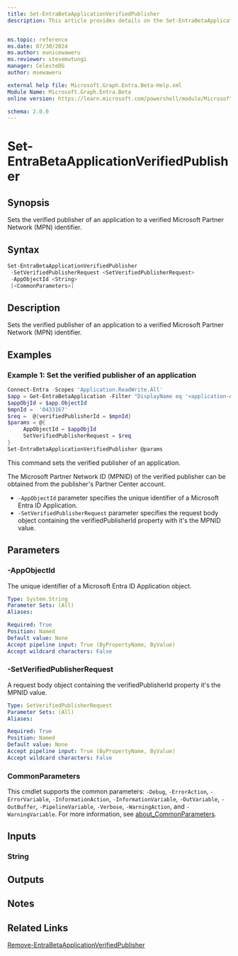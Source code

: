 ```yaml
---
title: Set-EntraBetaApplicationVerifiedPublisher
description: This article provides details on the Set-EntraBetaApplicationVerifiedPublisher command.


ms.topic: reference
ms.date: 07/30/2024
ms.author: eunicewaweru
ms.reviewer: stevemutungi
manager: CelesteDG
author: msewaweru

external help file: Microsoft.Graph.Entra.Beta-Help.xml
Module Name: Microsoft.Graph.Entra.Beta
online version: https://learn.microsoft.com/powershell/module/Microsoft.Graph.Entra.Beta/Set-EntraBetaApplicationVerifiedPublisher

schema: 2.0.0
---
```


# Set-EntraBetaApplicationVerifiedPublisher

## Synopsis

Sets the verified publisher of an application to a verified Microsoft Partner Network (MPN) identifier.

## Syntax

```powershell
Set-EntraBetaApplicationVerifiedPublisher 
 -SetVerifiedPublisherRequest <SetVerifiedPublisherRequest>
 -AppObjectId <String>
 [<CommonParameters>]
```

## Description

Sets the verified publisher of an application to a verified Microsoft Partner Network (MPN) identifier.

## Examples

### Example 1: Set the verified publisher of an application

```powershell
Connect-Entra -Scopes 'Application.ReadWrite.All'
$app = Get-EntraBetaApplication -Filter "DisplayName eq '<application-display-name>'"
$appObjId = $app.ObjectId
$mpnId =  '0433167'
$req =  @{verifiedPublisherId = $mpnId}
$params = @{
     AppObjectId = $appObjId
     SetVerifiedPublisherRequest = $req
}
Set-EntraBetaApplicationVerifiedPublisher @params
```

This command sets the verified publisher of an application.

The Microsoft Partner Network ID (MPNID) of the verified publisher can be obtained from the publisher's Partner Center account.

- `-AppObjectId` parameter specifies the unique identifier of a Microsoft Entra ID Application.
- `-SetVerifiedPublisherRequest` parameter specifies the request body object containing the verifiedPublisherId property with it's the MPNID value.

## Parameters

### -AppObjectId

The unique identifier of a Microsoft Entra ID Application object.

```yaml
Type: System.String
Parameter Sets: (All)
Aliases:

Required: True
Position: Named
Default value: None
Accept pipeline input: True (ByPropertyName, ByValue)
Accept wildcard characters: False
```

### -SetVerifiedPublisherRequest

A request body object containing the verifiedPublisherId property it's the MPNID value.

```yaml
Type: SetVerifiedPublisherRequest
Parameter Sets: (All)
Aliases:

Required: True
Position: Named
Default value: None
Accept pipeline input: True (ByPropertyName, ByValue)
Accept wildcard characters: False
```

### CommonParameters

This cmdlet supports the common parameters: `-Debug`, `-ErrorAction`, `-ErrorVariable`, `-InformationAction`, `-InformationVariable`, `-OutVariable`, `-OutBuffer`, `-PipelineVariable`, `-Verbose`, `-WarningAction`, and `-WarningVariable`. For more information, see [about_CommonParameters](https://go.microsoft.com/fwlink/?LinkID=113216).

## Inputs

### String

## Outputs

## Notes

## Related Links

[Remove-EntraBetaApplicationVerifiedPublisher](Remove-EntraBetaApplicationVerifiedPublisher.md)
